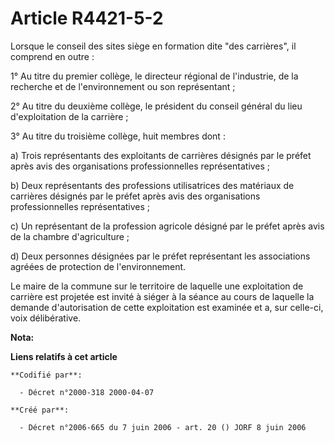 # Article R4421-5-2

Lorsque le conseil des sites siège en formation dite "des carrières", il comprend en outre :

1° Au titre du premier collège, le directeur régional de l'industrie, de la recherche et de l'environnement ou son
représentant ;

2° Au titre du deuxième collège, le président du conseil général du lieu d'exploitation de la carrière ;

3° Au titre du troisième collège, huit membres dont :

a) Trois représentants des exploitants de carrières désignés par le préfet après avis des organisations professionnelles
représentatives ;

b) Deux représentants des professions utilisatrices des matériaux de carrières désignés par le préfet après avis des
organisations professionnelles représentatives ;

c) Un représentant de la profession agricole désigné par le préfet après avis de la chambre d'agriculture ;

d) Deux personnes désignées par le préfet représentant les associations agréées de protection de l'environnement.

Le maire de la commune sur le territoire de laquelle une exploitation de carrière est projetée est invité à siéger à la
séance au cours de laquelle la demande d'autorisation de cette exploitation est examinée et a, sur celle-ci, voix
délibérative.

**Nota:**



**Liens relatifs à cet article**

	**Codifié par**:

	  - Décret n°2000-318 2000-04-07

	**Créé par**:

	  - Décret n°2006-665 du 7 juin 2006 - art. 20 () JORF 8 juin 2006
